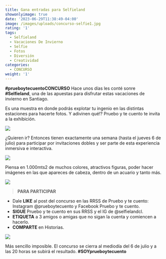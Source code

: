 ```yaml
---
title: Gana entradas para Selfieland
showonlyimage: true
date: '2023-06-29T11:38:49-04:00'
image: /images/uploads/concurso-selfie1.jpg
rating: '1'
tags:
  - Selfieland
  - Vacaciones De Invierno
  - Selfie
  - Fotos
  - Diversión
  - Creatividad
categories:
  - CONCURSO
weight: '1'
---
```

**\#prueboytecuentoCONCURSO** Hace unos días les conté sonre **\#Selfieland**, una de las apuestas para disfrutar estas vacaciones de invierno en Santiago. 

<!--more-->

Es una muestra en donde podrás explotar tu ingenio en las distintas estaciones para hacerte fotos. Y adivinen qué⁉️ Pruebo y te cuento te invita a la exhibición.

![](/images/uploads/concurso-selfie1.jpg)

¿Quieren ir? Entonces tienen exactamente una semana (hasta el jueves 6 de julio) para participar por invitaciones dobles y ser parte de esta experiencia inmersiva e interactiva.

![](/images/uploads/concurso-selfie4.jpg)

Piensa en 1.000mts2 de muchos colores, atractivos figuras, poder hacer imágenes en las que apareces de cabeza, dentro de un acuario y tanto más.

![](/images/uploads/concurso-selfie-5.jpg)

> **PARA PARTICIPAR**

* Dale **LIKE** al post del concurso en las RRSS de Pruebo y te cuento: Instagram @prueboytecuento y Facebook Pruebo y te cuento.
* **SIGUE** Pruebo y te cuento en sus RRSS y el IG de @selfielandcl.
* **ETIQUETA** a 3 amigos o amigas que no sigan la cuenta y comiencen a hacerlo.
* **COMPARTE** en Historias.

![](/images/uploads/concurso-selfie3.jpg)

Más sencillo imposible. El concurso se cierra al mediodía del 6 de julio y a las 20 horas se subirá el resultado. **\#SOYprueboytecuento**
